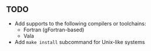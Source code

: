 ## TODO

* Add supports to the following compilers or toolchains:
  * Fortran (gFortran-based)
  * Vala
* Add `make install` subcommand for Unix-like systems
